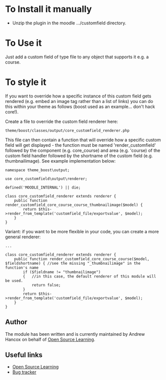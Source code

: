 # To Install it manually #

- Unzip the plugin in the moodle .../customfield directory.

# To Use it #

Just add a custom field of type file to any object that supports it e.g. a course.

# To style it #

If you want to override how a specific instance of this custom field gets rendered (e.g. embed an image tag rather than
a list of links) you can do this within your theme as follows (boost used as an example... don't hack core!).

Create a file to override the custom field renderer here:

```
theme/boost/classes/output/core_customfield_renderer.php
```

This file can then contain a function that will override how a specific custom field will get displayed - the function
must be named 'render_customfield' followed by the component (e.g. core_course) and area (e.g. 'course) of the custom
field handler followed by the shortname of the custom field (e.g. thumbnailimage). See example implementation below:

```
namespace theme_boost\output;

use core_customfield\output\renderer;

defined('MOODLE_INTERNAL') || die;

class core_customfield_renderer extends renderer {
    public function render_customfield_core_course_course_thumbnailimage($model) {
        return $this->render_from_template('customfield_file/exportvalue', $model);
    }
}
```

Variant: if you want to be more flexible in your code, you can create a more general renderer:

```
...

class core_customfield_renderer extends renderer {
    public function render_customfield_core_course_course($model, $fieldshortname) { //see the missing "_thumbnailimage" in the function's name
        if ($fieldname != "thumbnailimage")
        {   //in this case, the default renderer of this module will be used.
            return false;
        }
        return $this->render_from_template('customfield_file/exportvalue', $model);
    }
}
```

Author
------

The module has been written and is currently maintained by Andrew Hancox on behalf
of [Open Source Learning](https://opensourcelearning.co.uk).

Useful links
------------

* [Open Source Learning](https://opensourcelearning.co.uk)
* [Bug tracker](https://github.com/andrewhancox/moodle-customfield_file/issues)
